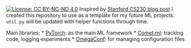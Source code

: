[![License: CC BY-NC-ND 4.0](https://img.shields.io/badge/License-CC%20BY--NC--ND%204.0-lightgrey.svg)](https://creativecommons.org/licenses/by-nc-nd/4.0/)
Inspired by [Stanford CS230 blog post](https://cs230.stanford.edu/blog/pytorch/) I created this repository to use as a template for my future ML projects. `util.py` will be updated with helper functions through time.

Main libraries:
    * [PyTorch](pytorch.org/): as the main ML framework
    * [Comet.ml](https://www.comet.ml): tracking code, logging experiments
    * [OmegaConf](https://omegaconf.readthedocs.io/en/latest/): for managing configuration files

